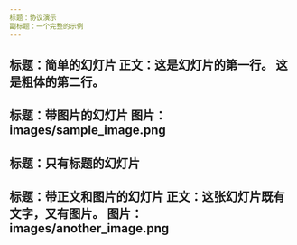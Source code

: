 ```yaml
---
标题：协议演示
副标题：一个完整的示例
---
```

标题：简单的幻灯片
正文：这是幻灯片的第一行。
这是**粗体**的第二行。
---
标题：带图片的幻灯片
图片：images/sample_image.png
---
标题：只有标题的幻灯片
---
标题：带正文和图片的幻灯片
正文：这张幻灯片既有文字，又有图片。
图片：images/another_image.png
---

